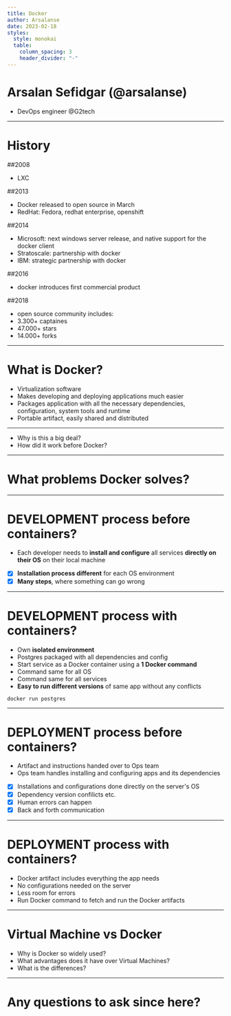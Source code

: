 ```yaml
---
title: Docker
author: Arsalanse
date: 2023-02-18
styles:
  style: monokai
  table:
    column_spacing: 3
    header_divider: "-"
---
```


# Arsalan Sefidgar (@arsalanse)
- DevOps engineer @G2tech

---
# History

##2008
- LXC

##2013
- Docker released to open source in March
- RedHat: Fedora, redhat enterprise, openshift

##2014
- Microsoft: next windows server release, and native support for the docker client
- Stratoscale: partnership with docker
- IBM: strategic partnership with docker

##2016
- docker introduces first commercial product

##2018
- open source community includes:
- 3.300+ captaines
- 47.000+ stars
- 14.000+ forks

---

# What is Docker?

- Virtualization software
- Makes developing and deploying applications much easier 
- Packages application with all the necessary dependencies, configuration, system tools and runtime
- Portable artifact, easily shared and distributed

---

- Why is this a big deal?
- How did it work before Docker?

---

# What problems Docker solves?

---

# **DEVELOPMENT** process before containers?

- Each developer needs to **install and configure** all services **directly on their OS** on their local machine
- [x] **Installation process different** for each OS environment
- [x] **Many steps**, where something can go wrong

---

# **DEVELOPMENT** process with containers?

- Own **isolated environment**
- Postgres packaged with all dependencies and config
- Start service as a Docker container using a **1 Docker command** 
- Command same for all OS
- Command same for all services
- **Easy to run different versions** of same app without any conflicts

```shell
docker run postgres
```

---

# **DEPLOYMENT** process before containers?

- Artifact and instructions handed over to Ops team
- Ops team handles installing and configuring apps and its dependencies
- [x] Installations and configurations done directly on the server's OS
- [x] Dependency version confilicts etc.
- [x] Human errors can happen
- [x] Back and forth communication

---

# **DEPLOYMENT** process with containers?

- Docker artifact includes everything the app needs
- No configurations needed on the server
- Less room for errors
- Run Docker command to fetch and run the Docker artifacts

---
# Virtual Machine vs Docker

- Why is Docker so widely used?
- What advantages does it have over Virtual Machines?
- What is the differences?

---

# Any questions to ask since here?

